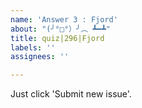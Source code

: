 ```yaml
---
name: 'Answer 3 : Fjord'
about: "(╯°□°）╯︵ ┻━┻"
title: quiz|296|Fjord
labels: ''
assignees: ''

---
```


Just click 'Submit new issue'.
